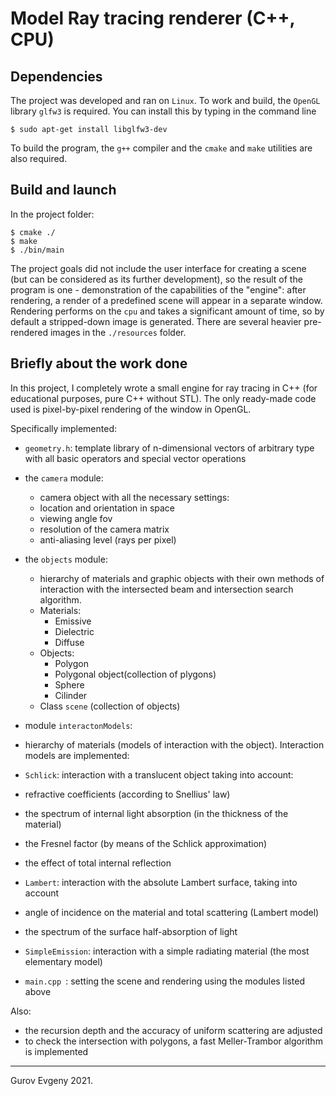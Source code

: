 # Model Ray tracing renderer (C++, CPU)
## Dependencies
The project was developed and ran on `Linux`.
To work and build, the `OpenGL` library `glfw3` is required. You can install this by typing in the command line
```
$ sudo apt-get install libglfw3-dev
```
To build the program, the `g++` compiler and the `cmake` and `make` utilities are also required.

## Build and launch
In the project folder:
```
$ cmake ./
$ make
$ ./bin/main
```
The project goals did not include the user interface for creating a scene (but can be considered as its further development), so the result of the program is one - demonstration of the capabilities of the "engine": after rendering, a render of a predefined scene will appear in a separate window. Rendering performs on the `cpu` and takes a significant amount of time, so by default a stripped-down image is generated. There are several heavier pre-rendered images in the `./resources` folder.

## Briefly about the work done
In this project, I completely wrote a small engine for ray tracing in C++ (for educational purposes, pure C++ without STL). The only ready-made code used is pixel-by-pixel rendering of the window in OpenGL.

Specifically implemented:

- `geometry.h`: template library of n-dimensional vectors of arbitrary type with all basic operators and special vector operations

- the `camera` module:
  * camera object with all the necessary settings:
  * location and orientation in space
  * viewing angle fov
  * resolution of the camera matrix
  * anti-aliasing level (rays per pixel)
- the `objects` module:
  * hierarchy of materials and graphic objects with their own methods of interaction with the intersected beam and intersection search algorithm.
  * Materials:
    - Emissive
    - Dielectric
    - Diffuse
  * Objects:
    - Polygon
    - Polygonal object(collection of plygons)
    - Sphere
    - Cilinder
  * Class `scene` (collection of objects)

- module `interactonModels`:
- hierarchy of materials (models of interaction with the object). Interaction models are implemented:
- `Schlick`: interaction with a translucent object taking into account:
- refractive coefficients (according to Snellius' law)
- the spectrum of internal light absorption (in the thickness of the material)
- the Fresnel factor (by means of the Schlick approximation)
- the effect of total internal reflection
- `Lambert`: interaction with the absolute Lambert surface, taking into account
- angle of incidence on the material and total scattering (Lambert model)
- the spectrum of the surface half-absorption of light
- `SimpleEmission`: interaction with a simple radiating material (the most elementary model)

- `main.cpp `: setting the scene and rendering using the modules listed above

Also:
- the recursion depth and the accuracy of uniform scattering are adjusted
- to check the intersection with polygons, a fast Meller-Trambor algorithm is implemented

---
Gurov Evgeny 2021.
